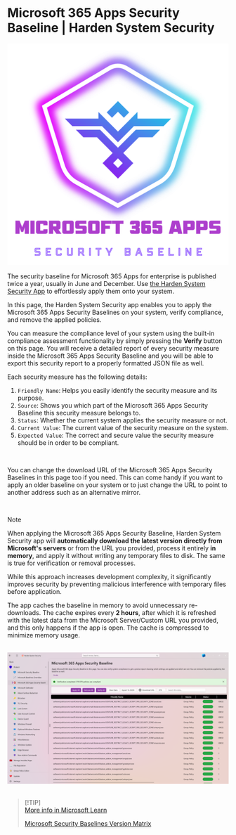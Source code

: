 # Microsoft 365 Apps Security Baseline | Harden System Security

<p align="center"><img src="https://raw.githubusercontent.com/HotCakeX/.github/main/Pictures/Readme%20Categories/Microsoft%20365%20Apps%20Security%20Baselines/Microsoft%20365%20Apps%20Security%20Baselines.png" alt="Microsoft 365 Apps Security Baselines - Harden Windows Security GitHub repository" width="550"></p>

The security baseline for Microsoft 365 Apps for enterprise is published twice a year, usually in June and December. Use [the Harden System Security App](https://github.com/HotCakeX/Harden-Windows-Security/wiki/Harden-System-Security) to effortlessly apply them onto your system.

In this page, the Harden System Security app enables you to apply the Microsoft 365 Apps Security Baselines on your system, verify compliance, and remove the applied policies.

You can measure the compliance level of your system using the built-in compliance assessment functionality by simply pressing the **Verify** button on this page. You will receive a detailed report of every security measure inside the Microsoft 365 Apps Security Baseline and you will be able to export this security report to a properly formatted JSON file as well.

Each security measure has the following details:

1. `Friendly Name`: Helps you easily identify the security measure and its purpose.
2. `Source`: Shows you which part of the Microsoft 365 Apps Security Baseline this security measure belongs to.
3. `Status`: Whether the current system applies the security measure or not.
4. `Current Value`: The current value of the security measure on the system.
5. `Expected Value`: The correct and secure value the security measure should be in order to be compliant.

<br>

You can change the download URL of the Microsoft 365 Apps Security Baselines in this page too if you need. This can come handy if you want to apply an older baseline on your system or to just change the URL to point to another address such as an alternative mirror.

<br>

> [!NOTE]  
> When applying the Microsoft 365 Apps Security Baseline, Harden System Security app will **automatically download the latest version directly from Microsoft's servers** or from the URL you provided, process it entirely **in memory**, and apply it without writing any temporary files to disk. The same is true for verification or removal processes.
>  
> While this approach increases development complexity, it significantly improves security by preventing malicious interference with temporary files before application.  
>  
> The app caches the baseline in memory to avoid unnecessary re-downloads. The cache expires every **2 hours**, after which it is refreshed with the latest data from the Microsoft Server/Custom URL you provided, and this only happens if the app is open. The cache is compressed to minimize memory usage.

<br>

<div align="center">

<img src="https://raw.githubusercontent.com/HotCakeX/.github/9f8c01aea24dd33804e794ab1fbcb68fb71609dc/Pictures/PNG%20and%20JPG/Harden%20System%20Security%20page%20screenshots/Microsoft%20365%20Apps%20Security%20Baselines.png" alt="Microsoft 365 Apps Security Baseline | Harden System Security">

</div>

<br>

> [!TIP]\
> [More info in Microsoft Learn](https://learn.microsoft.com/deployoffice/security/security-baseline)
>
> [Microsoft Security Baselines Version Matrix](https://learn.microsoft.com/windows/security/operating-system-security/device-management/windows-security-configuration-framework/get-support-for-security-baselines#version-matrix)

<br>
